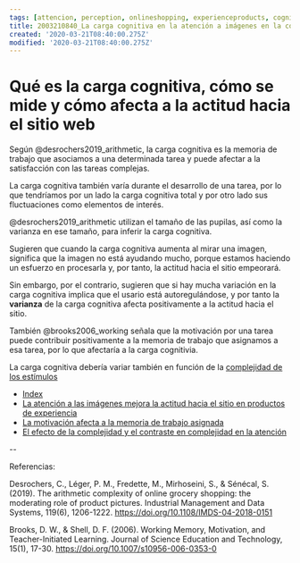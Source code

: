 ```yaml
---
tags: [attencion, perception, onlineshopping, experienceproducts, cognitiveload, grocery, Notebooks/attention, Notebooks/perception]
title: 2003210840_La carga cognitiva en la atención a imágenes en la compra en sitio online
created: '2020-03-21T08:40:00.275Z'
modified: '2020-03-21T08:40:00.275Z'
---
```


# Qué es la carga cognitiva, cómo se mide y cómo afecta a la actitud hacia el sitio web

Según @desrochers2019_arithmetic, la carga cognitiva es la memoria de trabajo que asociamos a una determinada tarea y puede afectar a la satisfacción con las tareas complejas.

La carga cognitiva también varía durante el desarrollo de una tarea, por lo que tendríamos por un lado la carga cognitiva total y por otro lado sus fluctuaciones como elementos de interés.

@desrochers2019_arithmetic utilizan el tamaño de las pupilas, así como la varianza en ese tamaño, para inferir la carga cognitiva.

Sugieren que cuando la carga cognitiva aumenta al mirar una imagen, significa que la imagen no está ayudando mucho, porque estamos haciendo un esfuerzo en procesarla y, por tanto, la actitud hacia el sitio empeorará.

Sin embargo, por el contrario, sugieren que si hay mucha variación en la carga cognitiva implica que el usario está autoregulándose, y por tanto la **varianza** de la carga cognitiva afecta positivamente a la actitud hacia el sitio.

También  @brooks2006_working señala que la motivación por una tarea puede contribuir positivamente a la memoria de trabajo que asignamos a esa tarea, por lo que afectaría a la carga cognitivia. 

La carga cognitiva debería variar también en función de la [complejidad de los estímulos](2004011126_visual_contrast_complexity_web_experience.md)

- [Index](_2003101705_index.md)
- [La atención a las imágenes mejora la actitud hacia el sitio en productos de experiencia](2003210809_atencionfotos_productosexperiencia.md)
- [La motivación afecta a la memoria de trabajo asignada](2003101738_motivacion_memoriatrabajo.md)
- [El efecto de la complejidad y el contraste en complejidad en la atención](2004011126_visual_contrast_complexity_web_experience.md)

--

Referencias:

Desrochers, C., Léger, P. M., Fredette, M., Mirhoseini, S., & Sénécal, S. (2019). The arithmetic complexity of online grocery shopping: the moderating role of product pictures. Industrial Management and Data Systems, 119(6), 1206-1222. https://doi.org/10.1108/IMDS-04-2018-0151

Brooks, D. W., & Shell, D. F. (2006). Working Memory, Motivation, and Teacher-Initiated Learning. Journal of Science Education and Technology, 15(1), 17-30. https://doi.org/10.1007/s10956-006-0353-0
